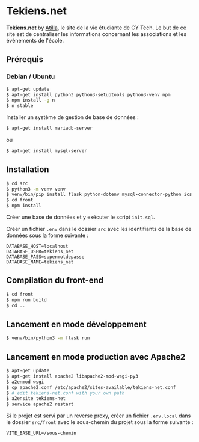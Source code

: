 # Tekiens.net

**Tekiens.net** by [Atilla](https://atilla.org), le site de la vie étudiante de CY Tech.
Le but de ce site est de centraliser les informations concernant les associations et les événements de l'école.

## Prérequis

### Debian / Ubuntu

```sh
$ apt-get update
$ apt-get install python3 python3-setuptools python3-venv npm
$ npm install -g n
$ n stable
```
Installer un système de gestion de base de données :
```sh
$ apt-get install mariadb-server
```
ou
```sh
$ apt-get install mysql-server
```

## Installation

```sh
$ cd src
$ python3 -m venv venv
$ venv/bin/pip install flask python-dotenv mysql-connector-python ics
$ cd front
$ npm install
```

Créer une base de données et y exécuter le script `init.sql`.

Créer un fichier `.env` dans le dossier `src` avec les identifiants de la base de données sous la forme suivante :
```properties
DATABASE_HOST=localhost
DATABASE_USER=tekiens_net
DATABASE_PASS=supermotdepasse
DATABASE_NAME=tekiens_net
```

## Compilation du front-end

```sh
$ cd front
$ npm run build
$ cd ..
```

## Lancement en mode développement

```sh
$ venv/bin/python3 -m flask run
```

## Lancement en mode production avec Apache2

```sh
$ apt-get update
$ apt-get install apache2 libapache2-mod-wsgi-py3
$ a2enmod wsgi
$ cp apache2.conf /etc/apache2/sites-available/tekiens-net.conf
$ # edit tekiens-net.conf with your own path
$ a2ensite tekiens-net
$ service apache2 restart
```

Si le projet est servi par un reverse proxy, créer un fichier `.env.local` dans le dossier `src/front` avec le sous-chemin du projet sous la forme suivante :
```properties
VITE_BASE_URL=/sous-chemin
```